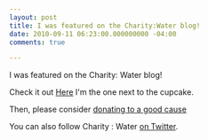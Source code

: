 ```yaml
---
layout: post
title: I was featured on the Charity:Water blog!
date: 2010-09-11 06:23:00.000000000 -04:00
comments: true

---
```

I was featured on the Charity: Water blog!

Check it out [Here](http://www.charitywater.org/blog/septbday08/) I'm the one next to the cupcake.

Then, please consider [donating to a good cause](http://mycharitywater.org/p/campaign?campaign_id=6779)

You can also follow Charity : Water [on Twitter](http://twitter.com/charitywater).
